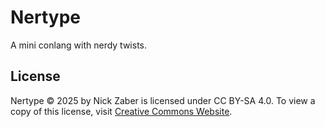 # Nertype

A mini conlang with nerdy twists.

## License

Nertype © 2025 by Nick Zaber is licensed under CC BY-SA 4.0.
To view a copy of this license, visit
[Creative Commons Website](https://creativecommons.org/licenses/by-sa/4.0/).
